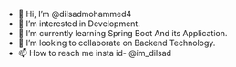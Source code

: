 - 👋 Hi, I’m @dilsadmohammed4
- 👀 I’m interested in Development.
- 🌱 I’m currently learning Spring Boot And its Application.
- 💞️ I’m looking to collaborate on Backend Technology.
- 📫 How to reach me insta id- @im_dilsad

<!---
dilsadmohammed4/dilsadmohammed4 is a ✨ special ✨ repository because its `README.md` (this file) appears on your GitHub profile.
You can click the Preview link to take a look at your changes.
--->
